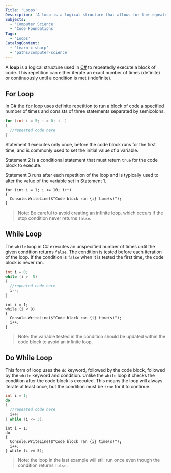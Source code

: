 ```yaml
---
Title: 'Loops'
Description: 'A loop is a logical structure that allows for the repeated execution of multiple iterations of a block of code in C#'
Subjects:
  - 'Computer Science'
  - 'Code Foundations'
Tags:
  - 'Loops'
CatalogContent:
  - 'learn-c-sharp'
  - 'paths/computer-science'
---
```


A **loop** is a logical structure used in [C#](https://www.codecademy.com/resources/docs/c-sharp) to repeatedly execute a block of code. This repetition can either iterate an exact number of times (definite) or continuously until a condition is met (indefinite).

## For Loop

In C# the `for` loop uses definite repetition to run a block of code a specified number of times and consists of three statements separated by semicolons.

```cs
for (int i = 5; i > 0; i--)
{
  //repeated code here
}
```
Statement 1 executes only once, before the code block runs for the first time, and is commonly used to set the initial value of a variable.

Statement 2 is a conditional statement that must return `true` for the code block to execute.

Statement 3 runs after each repetition of the loop and is typically used to alter the value of the variable set in Statement 1.

```codebyte/csharp
for (int i = 1; i <= 10; i++)
{
  Console.WriteLine($"Code block ran {i} time(s)");
}
```

> Note: Be careful to avoid creating an infinite loop, which occurs if the stop condition never returns `false`.

## While Loop

The `while` loop in C# executes an unspecified number of times until the given condition returns `false`. The condition is tested before each iteration of the loop. If the condition is `false` when it is tested the first time, the code block is never ran.

```cs
int i = 0;
while (i > -5)
{
  //repeated code here
  i--;
}
```

```codebyte/csharp
int i = 1;
while (i < 8)
{
  Console.WriteLine($"Code block ran {i} time(s)");
  i++;
}
```

> Note: the variable tested in the condition should be updated within the code block to avoid an infinite loop.

## Do While Loop

This form of loop uses the `do` keyword, followed by the code block, followed by the `while` keyword and condition. Unlike the `while` loop it checks the condition after the code block is executed. This means the loop will always iterate at least once, but the condition must be `true` for it to continue.

```cs
int i = 1;
do
{
  //repeated code here
  i++;
} while (i <= 3);
```

```codebyte/csharp
int i = 1;
do
{
  Console.WriteLine($"Code block ran {i} time(s)");
  i++;
} while (i >= 5);
```
> Note: the loop in the last example will still run once even though the condition returns `false`.
